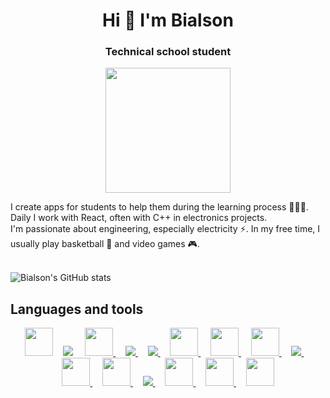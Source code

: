 <h1 align="center">Hi 👋 I'm Bialson </h1>

<h3 align="center">Technical school student</h3>

<p align="center"><img src='https://user-images.githubusercontent.com/78564805/178810387-de0264ea-b398-4e70-b405-1f6c14a2fd81.svg' width=200/></p>

I create apps for students to help them during the learning process 🧑🏻‍🎓. Daily I work with React, often with C++ in electronics projects. 
<br>I'm passionate about engineering, especially electricity ⚡. In my free time, I usually play basketball 🏀 and video games 🎮.

<br>![Bialson's GitHub stats](https://github-readme-stats.vercel.app/api?username=Bialson&show_icons=true&theme=react)

Languages and tools
----------------------------
<p align="center"> 
    <a href="https://pl.reactjs.org/" target="_blank"> <img src="https://img.icons8.com/color/344/react-native.png" width=45 height=45/></a>&nbsp;&nbsp;&nbsp;
    <a href="https://developer.mozilla.org/en-US/docs/Web/JavaScript" target="_blank"> <img src="https://img.icons8.com/color/48/000000/javascript.png"/></a> &nbsp;&nbsp;&nbsp;
    <a href="https://isocpp.org/" target="_blank"> <img src="https://img.icons8.com/color/344/c-plus-plus-logo.png" width=45 height=45/> </a>&nbsp;&nbsp;&nbsp;
    <a href="https://www.w3.org/html/" target="_blank"> <img src="https://img.icons8.com/color/48/000000/html-5.png"/> </a>&nbsp;&nbsp;&nbsp;
    <a href="https://www.w3schools.com/css/" target="_blank"> <img src="https://img.icons8.com/color/48/000000/css3.png"/> </a>&nbsp;&nbsp;&nbsp;
    <a href="https://www.arduino.cc/" target="_blank"> <img src="https://img.icons8.com/fluency/344/arduino.png" width=45 height=45/> </a>&nbsp;&nbsp;&nbsp;
    <a href="https://www.autodesk.pl/products/autocad/overview?term=1-YEAR&tab=subscription" target="_blank"> <img src="https://img.icons8.com/fluency/344/autocad.png" width=45 height=45/> </a>&nbsp;&nbsp;&nbsp;
    <a href="https://nodejs.org" target="_blank"> <img src="https://img.icons8.com/fluency/344/node-js.png" width=45 height=45/> </a>&nbsp;&nbsp;&nbsp; 
    <a href="https://www.mysql.com/" target="_blank"> <img src="https://img.icons8.com/fluent/50/000000/mysql-logo.png"/> </a>&nbsp;&nbsp;&nbsp;
    <a href="https://visualstudio.microsoft.com/pl/" target="_blank"> <img src="https://img.icons8.com/fluency/344/visual-studio-code-2019.png" width=45 height=45/> </a>&nbsp;&nbsp;&nbsp;
    <a href="https://code.visualstudio.com/" target="_blank"> <img src="https://img.icons8.com/color/344/visual-studio--v2.png" width=45 height=45/> </a>&nbsp;&nbsp;&nbsp;
    <a href="https://git-scm.com/" target="_blank"> <img src="https://img.icons8.com/color/48/000000/git.png"/> </a>&nbsp;&nbsp;&nbsp; 
    <a href="https://www.figma.com/" target="_blank"> <img src="https://img.icons8.com/color/344/figma--v1.png" width=45 height=45/> </a>&nbsp;&nbsp;&nbsp;
    <a href="https://www.microsoft.com/pl-pl/software-download/windows10" target="_blank"> <img src="https://img.icons8.com/color/344/windows-11.png" width=45   height=45/> </a>&nbsp;&nbsp;&nbsp;
    <a href="https://github.com/microsoft/terminal" target="_blank"> <img src="https://img.icons8.com/fluency/344/console.png" width=45 height=45/> </a>
</p>


<!---
Bialson/Bialson is a ✨ special ✨ repository because its `README.md` (this file) appears on your GitHub profile.
You can click the Preview link to take a look at your changes.
--->
